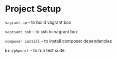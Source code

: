 # Project Setup

`vagrant up` - to build vagrant box

`vagrsant ssh` - to ssh to vagrant box

`composer install` - to install composer dependencies

`bin/phpunit` - to run test suite